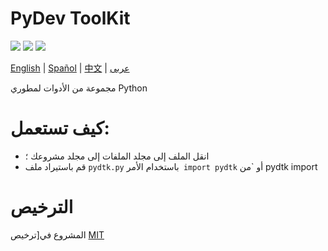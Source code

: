 # PyDev ToolKit

![](https://img.shields.io/github/license/caue-alves/PyDev-ToolKit)
![](https://img.shields.io/github/languages/top/caue-alves/PyDev-ToolKit)
![](https://img.shields.io/github/languages/code-size/caue-alves/PyDev-ToolKit)

[English](https://github.com/caue-alves/PyDev-ToolKit/blob/master/International%20READMEs/README-ENGLISH.md) |
[Spañol](https://github.com/caue-alves/PyDev-ToolKit/blob/master/International%20READMEs/README-SPA%C3%91OL.md) |
[中文](https://github.com/caue-alves/PyDev-ToolKit/blob/master/International%20READMEs/README-CHINA.md) |
[عربى](https://github.com/caue-alves/PyDev-ToolKit/blob/master/International%20READMEs/README-ARABIC.md)

مجموعة من الأدوات لمطوري Python

# كيف تستعمل:
- انقل الملف إلى مجلد الملفات إلى مجلد مشروعك ؛
- قم باستيراد ملف `pydtk.py` باستخدام الأمر` import pydtk` أو `من pydtk import 

# الترخيص

المشروع في[ترخيص [MIT](https://github.com/caue-alves/PyDev-ToolKit/blob/master/LICENSE.md)

